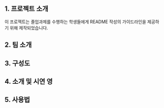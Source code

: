 ## 1. 프로젝트 소개
이 프로젝트는 졸업과제를 수행하는 학생들에게 README 작성의 가이드라인을 제공하기 위해 제작되었습니다.

## 2. 팀 소개

## 3. 구성도

## 4. 소개 및 시연 영

## 5. 사용법

